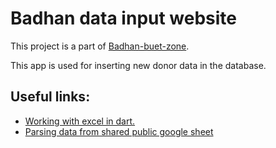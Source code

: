 # Badhan data input website

This project is a part of [Badhan-buet-zone](https://github.com/Badhan-BUET-Zone).

This app is used for inserting new donor data in the database.

## Useful links:

- [Working with excel in dart.](https://medium.com/codechai/the-dart-knight-rises-convert-excel-data-into-a-custom-designed-pdf-1e7313518285)
- [Parsing data from shared public google sheet](https://gist.github.com/hmasum52/79a3761c0a00be6386245151793861bd)